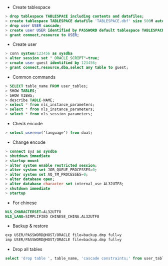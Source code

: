 
- Create tablespace

```sql
> drop tablespace TABLESPACE including contents and datafiles;
> create tablespace TABLESPACE datafile 'TABLESPACE.dbf' size 500M autoextend on next 5M maxsize unlimited; 
> drop user USER cascade;
> create user USER identified by PASSWORD default tablespace TABLESPACE;
> grant connect,resource to USER;
```

- Create user 

```sql
> conn system/123456 as sysdba
> alter session set "_ORACLE_SCRIPT"=true;  
> create user guest identified by 123456;
> grant connect,resource,dba,select any table to guest;
```

- Common commands

```sql
> SELECT table_name FROM user_tables; 
> SHOW TABLES;
> SHOW VIEWS;
> describe TABLE-NAME;
> select * from nls_instance_parameters;
> select * from nls_instance_parameters;
> select * from nls_session_parameters;
```

- Check encode

```sql
> select userenv(‘language’) from dual;
```

- Change encode

```sql
> connect sys as sysdba
> shutdown immediate
> startup mount
> alter system enable restricted session;
> alter system set JOB_QUEUE_PROCESSES=0;
> alter system set AQ_TM_PROCESSES=0; 
> alter database open; 
> alter database character set internal_use AL32UTF8;
> shutdown immediate 
> startup
```

- For chinese

```sql
NLS_CHARACTERSET=AL32UTF8
NLS_LANG=SIMPLIFIED CHINESE_CHINA.AL32UTF8
```

- Backup & restore

```bash
exp USER/PASSWORD@HOST/ORACLE file=backup.dmp full=y
imp USER/PASSWORD@HOST/ORACLE file=backup.dmp full=y
```

- Drop all tables

```sql
select 'drop table ', table_name, 'cascade constraints;' from user_tables;
```
